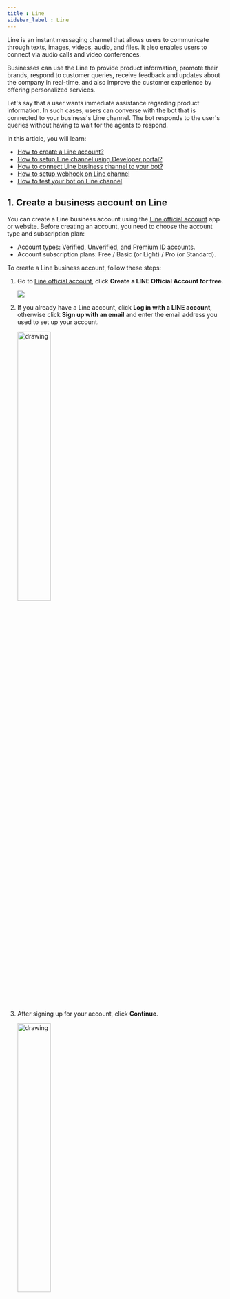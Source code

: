 ```yaml
---
title : Line
sidebar_label : Line
---
```


Line is an instant messaging channel that allows users to communicate through texts, images, videos, audio, and files. It also enables users to connect via audio calls and video conferences.

Businesses can use the Line to provide product information, promote their brands, respond to customer queries, receive feedback and updates about the company in real-time, and also improve the customer experience by offering personalized services.

Let's say that a user wants immediate assistance regarding product information. In such cases, users can converse with the bot that is connected to your business's Line channel. The bot responds to the user's queries without having to wait for the agents to respond. 

In this article, you will learn:

* [How to create a Line account?](#1-create-a-business-account-on-line)
* [How to setup Line channel using Developer portal?](#2-setup-line-channel-using-developer-portal)
* [How to connect Line business channel to your bot?](#3-connect-line-channel-to-your-bot)
* [How to setup webhook on Line channel](#4-setup-webhook-on-line-channel)
* [How to test your bot on Line channel](#5-test-your-bot-on-line)

## 1. Create a business account on Line 

You can create a Line business account using the [Line official account](https://www.linebiz.com/jp-en/other/) app or website. Before creating an account, you need to choose the account type and subscription plan:

* Account types: Verified, Unverified, and Premium ID accounts.
* Account subscription plans: Free / Basic (or Light) / Pro (or Standard).

To create a Line business account, follow these steps:

1. Go to [Line official account](https://www.linebiz.com/jp-en/other/), click **Create a LINE Official Account for free**.

   ![](https://i.imgur.com/keybqH3.jpg)
   
2. If you already have a Line account, click **Log in with a LINE account**, otherwise click **Sign up with an email** and enter the email address you used to set up your account. 

    <img src="https://i.imgur.com/4qH82tx.png" alt="drawing" width="40%"/>

4. After signing up for your account, click **Continue**.

    <img src="https://i.imgur.com/M6kOyQu.png" alt="drawing" width="40%"/>

5. Enter the required information in the respective fields and click **Continue**.

    <img src="https://i.imgur.com/woSZAU4.png" alt="drawing" width="80%"/>
   
6. Verify your account info and click **Submit**.   

   ![](https://i.imgur.com/xWoyO9a.png)

7. Your Line account wii be created successfully. 

## 2. Setup Line channel using developer portal

:::note
To know more about how to setup Line channel using developer portal, click [here](https://developers.line.biz/en/docs/messaging-api/getting-started/)
:::

To set up Line channel using Developer portal, follow these steps:

1. Navigate to your **LINE Console** by using the URL 'https://developers.line.biz/console/'. 

   ![](https://i.imgur.com/iGcbCn5.png)
   
2. Click **Create a new provider** to create a provider.

   ![](https://i.imgur.com/sqrhpiI.png)
   
3. Enter the provider's name such as your own name or the name of your company, and click **Create**.   
 
   ![](https://i.imgur.com/3Mzjnoj.png)
   
4. After creating a Provider, you need to add a channel to it. 
5. To add a channel to a Provider that you have created, in the **Channels** tab, click **Create a Messaging API Channel**. 

   ![](https://i.imgur.com/6t4XBTq.png)

6. Enter the required details and click **Create**.

   ![](https://i.imgur.com/PSsaHF0.png)
7. Your channel will be successfully set up with the channel token and secret ID.    

## 3. Connect Line channel to your bot

To configure the Line channel on the Yellow.ai platform, follow the below steps:

1. On the switcher, click **Channels > Line**.

   ![](https://i.imgur.com/CpwhPST.png)
   
2. Enter **Line channel token** and **Line channe secret** Id and click **Save**.  
   
   ![](https://i.imgur.com/ohsCJ1x.png)

3. Your Line channel will be successfully connected. 

## 4. Setup webhook on Line channel 


After connecting your bot to the Line channel, you need to setup a webhook on Line. Webhooks allow bots to connect to a channel’s API and receive events in real time. This allows your bot to quickly respond to user requests.

To setup a webhook on Line channel, follow these steps:

1. Navigate to [LINE Account Manager](https://manager.line.biz/) and select the **Account**.

   ![](https://i.imgur.com/GswXaIJ.png) 

2. In the **Home** tab, click **Settings**.

   ![](https://i.imgur.com/5QpdLa7.png)
  
3. Select **Messaging APIs** under **Settings**. 

   ![](https://i.imgur.com/8x1ONUw.png)
   
4. Under **Messaging APIs**, enter the Webhook URL and click **Save**.

:::note
Contact **support@yellow.ai** for the Webhook URL.
:::

   ![](https://i.imgur.com/kCKdgH2.png) 

 
5. You can test your bot after configuring a webhook.

## 5. Test your bot on Line

To test your bot on Line, you have to download Line from the Playstore or App Store, depending on your mobile device's operating system. After downloading the Line app on your mobile device, you can test your bot. 

To test your bot on Line, follow these steps:

1. Open your Line app and Click **Add**.
   <img src="https://i.imgur.com/SS1y6jO.png" alt="drawing" width="40%"/>
2. You can select either the **QR Code** or the **Search** option to chat with your bot. 
   <img src="https://i.imgur.com/7QbrTFY.png" alt="drawing" width="40%"/> 
3. Navigate to the LINE **Developers Console > Providers > Channel > Messaging APIs**. In this section, you can see the **QR Code** and **Bot basic ID**.
   ![](https://i.imgur.com/tVcOmkb.png)
4. You can scan the LINE **QR Code** or search using LINE's **Bot basic ID** for your business.<br/>
        • If you select the **Search** option, you can copy the **Bot basic ID** and paste it into the search bar, and the account associated with that ID will be displayed on your Line app screen.<br/>
        • If you select the **QR Code** option, the account associated with the QR Code is displayed on your Line app screen.
   
      <img src="https://i.imgur.com/6Wb9U7r.png" alt="drawing" width="70%"/>
5. Click **Add** to start the conversation with your bot.
   <img src="https://i.imgur.com/QsSbRKw.png" alt="drawing" width="40%"/> 
6. Once you have tested your bot, the configuration of the Line channel for your business is completed.